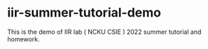 # iir-summer-tutorial-demo
This is the demo of IIR lab ( NCKU CSIE ) 2022 summer tutorial and homework.
